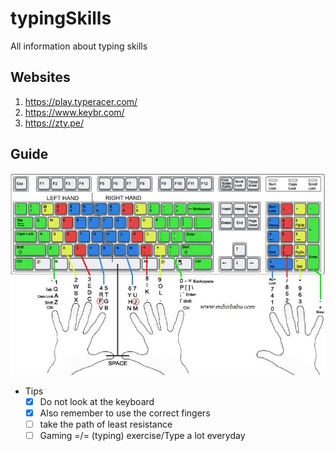 # typingSkills
All information about typing skills


## Websites
1. https://play.typeracer.com/
2. https://www.keybr.com/
3. https://zty.pe/

## Guide
![Screenshot](img.jpg)

* Tips 
  - [x] Do not look at the keyboard
  - [x] Also remember to use the correct fingers
  - [ ] take the path of least resistance
  - [ ] Gaming =/= (typing) exercise/Type a lot everyday
